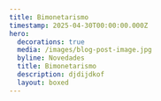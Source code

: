 ```yaml
---
title: Bimonetarismo
timestamp: 2025-04-30T00:00:00.000Z
hero:
  decorations: true
  media: /images/blog-post-image.jpg
  byline: Novedades
  title: Bimonetarismo
  description: djdijdkof
  layout: boxed
---
```

